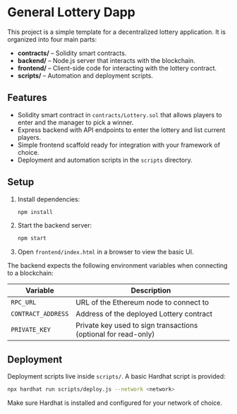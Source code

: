 # General Lottery Dapp

This project is a simple template for a decentralized lottery application. It is organized into four main parts:

- **contracts/** – Solidity smart contracts.
- **backend/** – Node.js server that interacts with the blockchain.
- **frontend/** – Client-side code for interacting with the lottery contract.
- **scripts/** – Automation and deployment scripts.

## Features

- Solidity smart contract in `contracts/Lottery.sol` that allows players to enter and the manager to pick a winner.
- Express backend with API endpoints to enter the lottery and list current players.
- Simple frontend scaffold ready for integration with your framework of choice.
- Deployment and automation scripts in the `scripts` directory.

## Setup

1. Install dependencies:
   ```bash
   npm install
   ```
2. Start the backend server:
   ```bash
   npm start
   ```
3. Open `frontend/index.html` in a browser to view the basic UI.

The backend expects the following environment variables when connecting to a blockchain:

| Variable | Description |
| -------- | ----------- |
| `RPC_URL` | URL of the Ethereum node to connect to |
| `CONTRACT_ADDRESS` | Address of the deployed Lottery contract |
| `PRIVATE_KEY` | Private key used to sign transactions (optional for read-only) |

## Deployment

Deployment scripts live inside `scripts/`. A basic Hardhat script is provided:

```bash
npx hardhat run scripts/deploy.js --network <network>
```

Make sure Hardhat is installed and configured for your network of choice.
